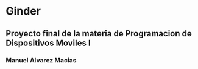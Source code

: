 # Ginder
## Proyecto final de la materia de Programacion de Dispositivos Moviles I
### Manuel Alvarez Macias